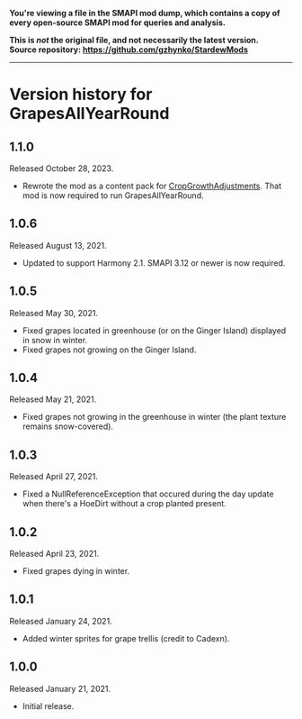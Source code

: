 **You're viewing a file in the SMAPI mod dump, which contains a copy of every open-source SMAPI mod
for queries and analysis.**

**This is _not_ the original file, and not necessarily the latest version.**  
**Source repository: https://github.com/gzhynko/StardewMods**

----

# Version history for GrapesAllYearRound

## 1.1.0
Released October 28, 2023.
- Rewrote the mod as a content pack for [CropGrowthAdjustments](https://www.nexusmods.com/stardewvalley/mods/18914). That mod is now required to run GrapesAllYearRound.

## 1.0.6
Released August 13, 2021.
- Updated to support Harmony 2.1. SMAPI 3.12 or newer is now required.

## 1.0.5
Released May 30, 2021.
- Fixed grapes located in greenhouse (or on the Ginger Island) displayed in snow in winter.
- Fixed grapes not growing on the Ginger Island.

## 1.0.4
Released May 21, 2021.
- Fixed grapes not growing in the greenhouse in winter (the plant texture remains snow-covered).

## 1.0.3
Released April 27, 2021.
- Fixed a NullReferenceException that occured during the day update when there's a HoeDirt without a crop planted present.

## 1.0.2
Released April 23, 2021.
- Fixed grapes dying in winter.

## 1.0.1
Released January 24, 2021.
- Added winter sprites for grape trellis (credit to Cadexn).

## 1.0.0
Released January 21, 2021.
- Initial release.
